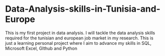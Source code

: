 # Data-Analysis-skills-in-Tunisia-and-Europe
This is my first project in data analysis.  I will tackle the data analysis skills required for the tunisian and european job market in my research. This is just a learning personal project where I aim to advance my skills in SQL, Microsoft Excel, GIthub and Python 
